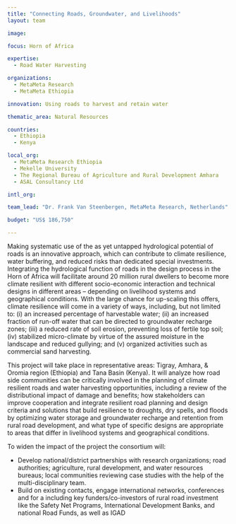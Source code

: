 ```yaml
---
title: "Connecting Roads, Groundwater, and Livelihoods"
layout: team

image: 

focus: Horn of Africa

expertise:
  - Road Water Harvesting

organizations:
  - MetaMeta Research
  - MetaMeta Ethiopia

innovation: Using roads to harvest and retain water

thematic_area: Natural Resources

countries: 
  - Ethiopia
  - Kenya

local_org: 
  - MetaMeta Research Ethiopia
  - Mekelle University
  - The Regional Bureau of Agriculture and Rural Development Amhara
  - ASAL Consultancy Ltd

intl_org:

team_lead: "Dr. Frank Van Steenbergen, MetaMeta Research, Netherlands"

budget: "US$ 186,750"

---
```


Making systematic use of the as yet untapped hydrological potential of roads is an innovative approach, which can contribute to climate resilience, water buffering, and reduced risks than dedicated special investments. Integrating the hydrological function of roads in the design process in the Horn of Africa will facilitate around 20 million rural dwellers to become more climate resilient with different socio-economic interaction and technical designs in different areas – depending on livelihood systems and geographical conditions. With the large chance for up-scaling this offers, climate resilience will come in a variety of ways, including, but not limited to: (i) an increased percentage of harvestable water; (ii) an increased fraction of run-off water that can be directed to groundwater recharge zones; (iii) a reduced rate of soil erosion, preventing loss of fertile top soil; (iv) stabilized micro-climate by virtue of the assured moisture in the landscape and reduced gullying; and (v) organized activities such as commercial sand harvesting.

This project will take place in representative areas: Tigray, Amhara, & Oromia region (Ethiopia) and Tana Basin (Kenya). It will analyze how road side communities can be critically involved in the planning of climate resilient roads and water harvesting opportunities, including a review of the distributional impact of damage and benefits; how stakeholders can improve cooperation and integrate resilient road planning and design criteria and solutions that build resilience to droughts, dry spells, and floods by optimizing water storage and groundwater recharge and retention from rural road development, and what type of specific designs are appropriate to areas that differ in livelihood systems and geographical conditions.

To widen the impact of the project the consortium will:

- Develop national/district partnerships with research organizations; road authorities; agriculture, rural development, and water resources bureaus; local communities reviewing case studies with the help of the multi-disciplinary team.
- Build on existing contacts, engage international networks, conferences and for a including key funders/co-investors of rural road investment like the Safety Net Programs, International Development Banks, and national Road Funds, as well as IGAD
